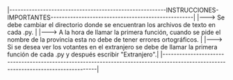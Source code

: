 |--------------------------------------------------------INSTRUCCIONES-IMPORTANTES---------------------------------------------------|
|---> Se debe cambiar el directorio donde se encuentran los archivos de texto en cada .py.				  	                               |
|---> A la hora de llamar la primera función, cuando se pide el nombre de la provincia esta no debe de tener errores ortográficos.   |
|---> Si se desea ver los votantes en el extranjero se debe de llamar la primera función de cada .py y después escribir "Extranjero".|
|------------------------------------------------------------------------------------------------------------------------------------|

